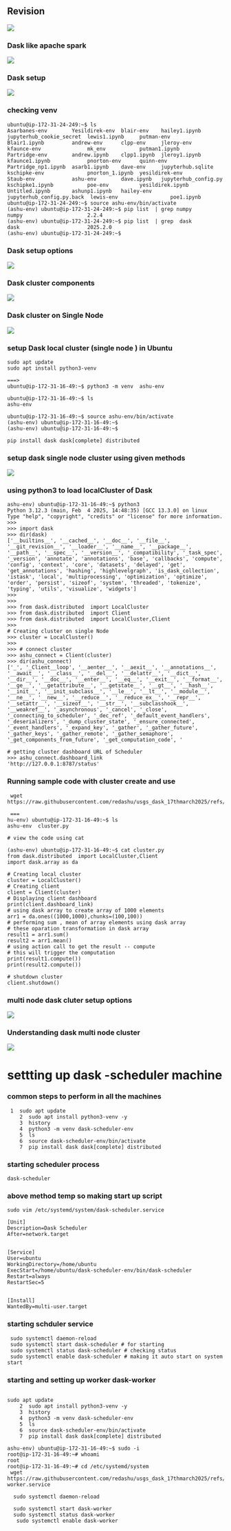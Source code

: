 ## Revision 

<img src="rev1.png">

### Dask like apache spark 

<img src="rev2.png">

### Dask setup 

<img src="rev3.png">

### checking venv 

```
ubuntu@ip-172-31-24-249:~$ ls
Asarbanes-env        Yesildirek-env  blair-env    hailey1.ipynb              jupyterhub_cookie_secret  lewis1.ipynb     putman-env
Blair1.ipynb         andrew-env      clpp-env     jleroy-env                 kfaunce-env               mk_env           putman1.ipynb
Partridge-env        andrew.ipynb    clpp1.ipynb  jleroy1.ipynb              kfaunce1.ipynb            pnorton-env      quinn-env
Partridge_np1.ipynb  asarb1.ipynb    dave-env     jupyterhub.sqlite          kschipke-env              pnorton_1.ipynb  yesildirek-env
Staub-env            ashu-env        dave.ipynb   jupyterhub_config.py       kschipke1.ipynb           poe-env          yesildirek.ipynb
Untitled.ipynb       ashunp1.ipynb   hailey-env   jupyterhub_config.py.back  lewis-env                 poe1.ipynb
ubuntu@ip-172-31-24-249:~$ source ashu-env/bin/activate
(ashu-env) ubuntu@ip-172-31-24-249:~$ pip list  | grep numpy 
numpy                     2.2.4
(ashu-env) ubuntu@ip-172-31-24-249:~$ pip list  | grep  dask 
dask                      2025.2.0
(ashu-env) ubuntu@ip-172-31-24-249:~$ 

```

### Dask setup options 

<img src="setup1.png">

### Dask cluster components 

<img src="setup2.png">

### Dask cluster on Single Node 

<img src="setup3.png">

### setup Dask local cluster (single node ) in Ubuntu 

```
sudo apt update
sudo apt install python3-venv 

===>
ubuntu@ip-172-31-16-49:~$ python3 -m venv  ashu-env

ubuntu@ip-172-31-16-49:~$ ls
ashu-env

ubuntu@ip-172-31-16-49:~$ source ashu-env/bin/activate
(ashu-env) ubuntu@ip-172-31-16-49:~$ 
(ashu-env) ubuntu@ip-172-31-16-49:~$ 

pip install dask dask[complete] distributed 
```

### setup dask single node cluster using given methods 

<img src="setup4.png">

### using python3 to load localCluster of Dask 

```
ashu-env) ubuntu@ip-172-31-16-49:~$ python3
Python 3.12.3 (main, Feb  4 2025, 14:48:35) [GCC 13.3.0] on linux
Type "help", "copyright", "credits" or "license" for more information.
>>> 
>>> import dask 
>>> dir(dask)
['__builtins__', '__cached__', '__doc__', '__file__', '__git_revision__', '__loader__', '__name__', '__package__', '__path__', '__spec__', '__version__', '_compatibility', '_task_spec', '_version', 'annotate', 'annotations', 'base', 'callbacks', 'compute', 'config', 'context', 'core', 'datasets', 'delayed', 'get', 'get_annotations', 'hashing', 'highlevelgraph', 'is_dask_collection', 'istask', 'local', 'multiprocessing', 'optimization', 'optimize', 'order', 'persist', 'sizeof', 'system', 'threaded', 'tokenize', 'typing', 'utils', 'visualize', 'widgets']
>>> 
>>> 
>>> from dask.distributed  import LocalCluster 
>>> from dask.distributed  import Client 
>>> from dask.distributed  import LocalCluster,Client  
>>> 
# Creating cluster on single Node 
>>> cluster = LocalCluster() 
>>> 
>>> # connect cluster 
>>> ashu_connect = Client(cluster)
>>> dir(ashu_connect)
['_', '_Client__loop', '__aenter__', '__aexit__', '__annotations__', '__await__', '__class__', '__del__', '__delattr__', '__dict__', '__dir__', '__doc__', '__enter__', '__eq__', '__exit__', '__format__', '__ge__', '__getattribute__', '__getstate__', '__gt__', '__hash__', '__init__', '__init_subclass__', '__le__', '__lt__', '__module__', '__ne__', '__new__', '__reduce__', '__reduce_ex__', '__repr__', '__setattr__', '__sizeof__', '__str__', '__subclasshook__', '__weakref__', '_asynchronous', '_cancel', '_close', '_connecting_to_scheduler', '_dec_ref', '_default_event_handlers', '_deserializers', '_dump_cluster_state', '_ensure_connected', '_event_handlers', '_expand_key', '_gather', '_gather_future', '_gather_keys', '_gather_remote', '_gather_semaphore', '_get_components_from_future', '_get_computation_code', '

# getting cluster dashboard URL of Scheduler
>>> ashu_connect.dashboard_link
'http://127.0.0.1:8787/status'

```

### Running sample code with cluster create and use 

```
 wget https://raw.githubusercontent.com/redashu/usgs_dask_17thmarch2025/refs/heads/master/day2/cluster.py 

 === 
hu-env) ubuntu@ip-172-31-16-49:~$ ls
ashu-env  cluster.py

# view the code using cat 

(ashu-env) ubuntu@ip-172-31-16-49:~$ cat cluster.py 
from dask.distributed  import LocalCluster,Client  
import dask.array as da

# Creating local cluster
cluster = LocalCluster()
# Creating client
client = Client(cluster)
# Displaying client dashboard
print(client.dashboard_link)
# using dask array to create array of 1000 elements
arr1 = da.ones((1000,1000),chunks=(100,100))
# performing sum , mean of array elements using dask array
# these oparation transformation in dask array
result1 = arr1.sum()
result2 = arr1.mean()
# using action call to get the result -- compute
# this will trigger the computation
print(result1.compute())
print(result2.compute())

# shutdown cluster
client.shutdown()

```

### multi node dask cluter setup options 

<img src="cls1.png">

### Understanding dask multi node cluster 

<img src="cls2.png">

# settting up dask -scheduler machine 

### common steps to perform in all the machines 

```
 1  sudo apt update
    2  sudo apt install python3-venv -y
    3  history 
    4  python3 -m venv dask-scheduler-env 
    5  ls
    6  source dask-scheduler-env/bin/activate
    7  pip install dask dask[complete] distributed
```

### starting scheduler process 
```
dask-scheduler
```

### above method temp so making start up script 

```
sudo vim /etc/systemd/system/dask-scheduler.service

[Unit]
Description=Dask Scheduler
After=network.target


[Service]
User=ubuntu
WorkingDirectory=/home/ubuntu
ExecStart=/home/ubuntu/dask-scheduler-env/bin/dask-scheduler
Restart=always
RestartSec=5


[Install]
WantedBy=multi-user.target

```

### starting schduler service 

```
 sudo systemctl daemon-reload 
 sudo systemctl start dask-scheduler # for starting 
 sudo systemctl status dask-scheduler # checking status 
 sudo systemctl enable dask-scheduler # making it auto start on system start
```


### starting and setting up worker dask-worker 

```

sudo apt update
    2  sudo apt install python3-venv -y
    3  history 
    4  python3 -m venv dask-scheduler-env 
    5  ls
    6  source dask-scheduler-env/bin/activate
    7  pip install dask dask[complete] distributed

ashu-env) ubuntu@ip-172-31-16-49:~$ sudo -i
root@ip-172-31-16-49:~# whoami
root
root@ip-172-31-16-49:~# cd /etc/systemd/system
 wget https://raw.githubusercontent.com/redashu/usgs_dask_17thmarch2025/refs/heads/master/day2/dask-worker.service

  sudo systemctl daemon-reload 

  sudo systemctl start dask-worker
  sudo systemctl status dask-worker
   sudo systemctl enable dask-worker

```


### 